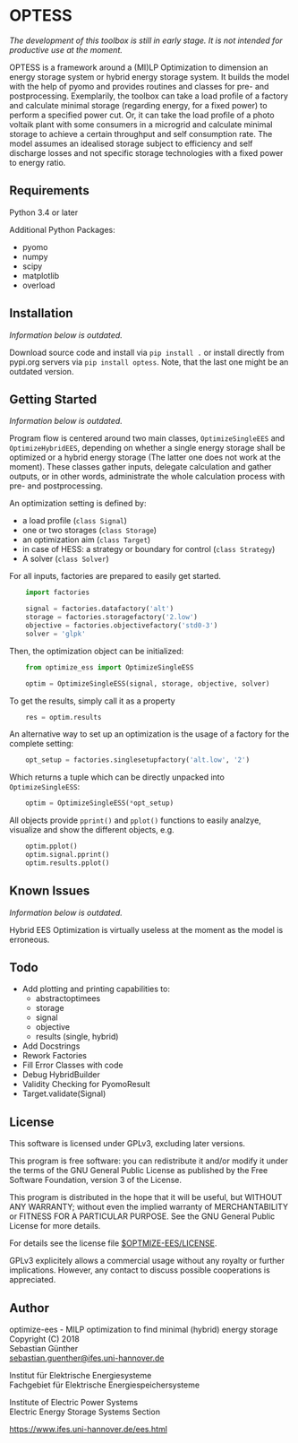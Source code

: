 OPTESS
============

_The development of this toolbox is still in early stage. It is not intended
for productive use at the moment._

OPTESS is a framework around a (MI)LP Optimization to dimension an energy
storage system or hybrid energy storage system. It builds the model with the
help of pyomo and provides routines and classes for pre- and postprocessing.
Exemplarily, the toolbox can take a load profile of a factory and calculate
minimal storage (regarding energy, for a fixed power) to perform a specified
power cut. Or, it can take the load profile of a photo voltaik plant with some
consumers in a microgrid and calculate minimal storage to achieve a certain
throughput and self consumption rate. The model assumes an idealised storage
subject to efficiency and self discharge losses and not specific storage
technologies with a fixed power to energy ratio.

Requirements
------------

Python 3.4 or later

Additional Python Packages:
- pyomo
- numpy
- scipy
- matplotlib
- overload


Installation
------------

_Information below is outdated._

Download source code and install via `pip install .` or install directly from
pypi.org servers via `pip install optess`. Note, that the last one might be an
outdated version.


Getting Started
---------------

_Information below is outdated._

Program flow is centered around two main classes, `OptimizeSingleEES` and
`OptimizeHybridEES`, depending on whether a single energy storage shall be
optimized or a hybrid energy storage (The latter one does not work at the
moment). These classes gather inputs, delegate calculation and gather outputs,
or in other words, administrate the whole calculation process with pre- and
postprocessing.

An optimization setting is defined by:
- a load profile (`class Signal`)
- one or two storages (`class Storage`)
- an optimization aim (`class Target`)
- in case of HESS: a strategy or boundary for control (`class Strategy`)
- A solver (`class Solver`)

For all inputs, factories are prepared to easily get started.

```python
    import factories

    signal = factories.datafactory('alt')
    storage = factories.storagefactory('2.low')
    objective = factories.objectivefactory('std0-3')
    solver = 'glpk'
```

Then, the optimization object can be initialized:

```python
    from optimize_ess import OptimizeSingleESS

    optim = OptimizeSingleESS(signal, storage, objective, solver)
```

To get the results, simply call it as a property

```python
    res = optim.results
```

An alternative way to set up an optimization is the usage of a factory for the
complete setting:

```python
    opt_setup = factories.singlesetupfactory('alt.low', '2')
```

Which returns a tuple which can be directly unpacked into `OptimizeSingleESS`:

```python
    optim = OptimizeSingleESS(*opt_setup)
```

All objects provide `pprint()` and `pplot()` functions to easily analzye,
visualize and show the different objects, e.g.

```python
    optim.pplot()
    optim.signal.pprint()
    optim.results.pplot()
```


Known Issues
------------

_Information below is outdated._

Hybrid EES Optimization is virtually useless at the moment as the model is
erroneous.


Todo
----

- Add plotting and printing capabilities to:
    - abstractoptimees
    - storage
    - signal
    - objective
    - results (single, hybrid)
- Add Docstrings
- Rework Factories
- Fill Error Classes with code
- Debug HybridBuilder
- Validity Checking for PyomoResult
- Target.validate(Signal)

License
-------

This software is licensed under GPLv3, excluding later versions.

This program is free software: you can redistribute it and/or modify
it under the terms of the GNU General Public License as published by
the Free Software Foundation, version 3 of the License.

This program is distributed in the hope that it will be useful,
but WITHOUT ANY WARRANTY; without even the implied warranty of
MERCHANTABILITY or FITNESS FOR A PARTICULAR PURPOSE.  See the
GNU General Public License for more details.

For details see the license file [\$OPTMIZE-EES/LICENSE](LICENSE).

GPLv3 explicitely allows a commercial usage without any royalty or further
implications. However, any contact to discuss possible cooperations is
appreciated.


Author
------

optimize-ees - MILP optimization to find minimal (hybrid) energy storage\
Copyright (C) 2018\
Sebastian Günther\
sebastian.guenther@ifes.uni-hannover.de

Institut für Elektrische Energiesysteme\
Fachgebiet für Elektrische Energiespeichersysteme

Institute of Electric Power Systems\
Electric Energy Storage Systems Section

https://www.ifes.uni-hannover.de/ees.html
